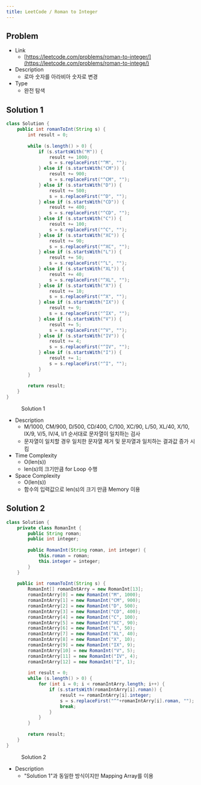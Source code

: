 ```yaml
---
title: LeetCode / Roman to Integer
---
```


## Problem

* Link
  * [https://leetcode.com/problems/roman-to-integer/](https://leetcode.com/problems/roman-to-intege/)
* Description
  * 로마 숫자를 아라비아 숫자로 변경
* Type
  * 완전 탐색

## Solution 1

```java {linenos=table}
class Solution {
    public int romanToInt(String s) {
        int result = 0;
        
        while (s.length() > 0) {
            if (s.startsWith("M")) {
                result += 1000;
                s = s.replaceFirst("^M", "");
            } else if (s.startsWith("CM")) {
                result += 900;
                s = s.replaceFirst("^CM", "");
            } else if (s.startsWith("D")) {
                result += 500;
                s = s.replaceFirst("^D", "");
            } else if (s.startsWith("CD")) {
                result += 400;
                s = s.replaceFirst("^CD", "");
            } else if (s.startsWith("C")) {
                result += 100;
                s = s.replaceFirst("^C", "");
            } else if (s.startsWith("XC")) {
                result += 90;
                s = s.replaceFirst("^XC", "");
            } else if (s.startsWith("L")) {
                result += 50;
                s = s.replaceFirst("^L", "");
            } else if (s.startsWith("XL")) {
                result += 40;
                s = s.replaceFirst("^XL", "");
            } else if (s.startsWith("X")) {
                result += 10;
                s = s.replaceFirst("^X", "");
            } else if (s.startsWith("IX")) {
                result += 9;
                s = s.replaceFirst("^IX", "");
            } else if (s.startsWith("V")) {
                result += 5;
                s = s.replaceFirst("^V", "");
            } else if (s.startsWith("IV")) {
                result += 4;
                s = s.replaceFirst("^IV", "");
            } else if (s.startsWith("I")) {
                result += 1;
                s = s.replaceFirst("^I", "");
            }
        }
        
        return result;
    }
}
```
<figure>
<figcaption class="caption">Solution 1</figcaption>
</figure>

* Description
  * M/1000, CM/900, D/500, CD/400, C/100, XC/90, L/50, XL/40, X/10, IX/9, V/5, IV/4, I/1 순서대로 문자열이 일치하는 검사
  * 문자열이 일치할 경우 일치한 문자열 제거 및 문자열과 일치하는 결과값 증가 시킴
* Time Complexity
  * O(len(s))
  * len(s)의 크기만큼 for Loop 수행
* Space Complexity
  * O(len(s))
  * 함수의 입력값으로 len(s)의 크기 만큼 Memory 이용

## Solution 2

```java {linenos=table}
class Solution {
    private class RomanInt {
        public String roman;
        public int integer;
        
        public RomanInt(String roman, int integer) {
            this.roman = roman;
            this.integer = integer;
        }
    }
    
    public int romanToInt(String s) {
        RomanInt[] romanIntArry = new RomanInt[13];
        romanIntArry[0] = new RomanInt("M", 1000);
        romanIntArry[1] = new RomanInt("CM", 900);
        romanIntArry[2] = new RomanInt("D", 500);
        romanIntArry[3] = new RomanInt("CD", 400);
        romanIntArry[4] = new RomanInt("C", 100);
        romanIntArry[5] = new RomanInt("XC", 90);
        romanIntArry[6] = new RomanInt("L", 50);
        romanIntArry[7] = new RomanInt("XL", 40);
        romanIntArry[8] = new RomanInt("X", 10);
        romanIntArry[9] = new RomanInt("IX", 9);
        romanIntArry[10] = new RomanInt("V", 5);
        romanIntArry[11] = new RomanInt("IV", 4);
        romanIntArry[12] = new RomanInt("I", 1);
        
        int result = 0;
        while (s.length() > 0) {
            for (int i = 0; i < romanIntArry.length; i++) {
                if (s.startsWith(romanIntArry[i].roman)) {
                    result += romanIntArry[i].integer;
                    s = s.replaceFirst("^"+romanIntArry[i].roman, "");
                    break;
                }
            }
        }
        
        return result;
    }
}
```
<figure>
<figcaption class="caption">Solution 2</figcaption>
</figure>

* Description
  * "Solution 1"과 동일한 방식이지만 Mapping Array를 이용